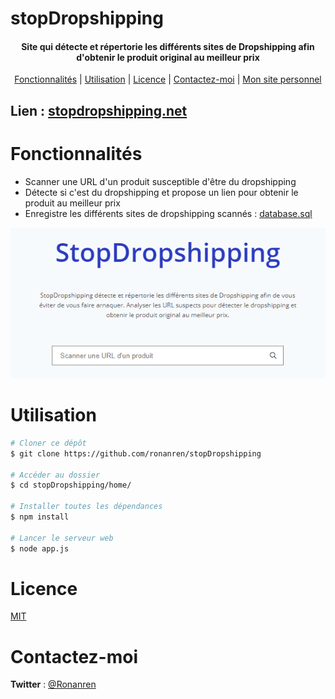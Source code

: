# stopDropshipping

<h4 align="center">Site qui détecte et répertorie les différents sites de Dropshipping afin d'obtenir le produit original au meilleur prix</h4>

<p align="center">
  <a href="#Fonctionnalités">Fonctionnalités</a> |
  <a href="#Utilisation">Utilisation</a> |
  <a href="#Licence">Licence</a> |
  <a href="#Contactez-moi">Contactez-moi</a> |
  <a href="https://ronanren.github.io" target="_blank">Mon site personnel</a> 
</p>

## Lien : <a href="http://stopdropshipping.net">stopdropshipping.net</a>

# Fonctionnalités

- Scanner une URL d'un produit susceptible d'être du dropshipping
- Détecte si c'est du dropshipping et propose un lien pour obtenir le produit au meilleur prix
- Enregistre les différents sites de dropshipping scannés : <a href="https://github.com/ronanren/stopDropshipping/blob/main/database.sql">database.sql</a>

<p align="center">
    <img src="screenshot.png" width="600px"/>
</p>

# Utilisation

```bash
# Cloner ce dépôt
$ git clone https://github.com/ronanren/stopDropshipping

# Accéder au dossier
$ cd stopDropshipping/home/

# Installer toutes les dépendances
$ npm install

# Lancer le serveur web
$ node app.js
```

# Licence

<a href="https://github.com/ronanren/stopDropshipping/blob/main/LICENSE" target="_blank">MIT</a>

# Contactez-moi

**Twitter** : <a href="https://twitter.com/Ronanren" target="_blank">@Ronanren</a>